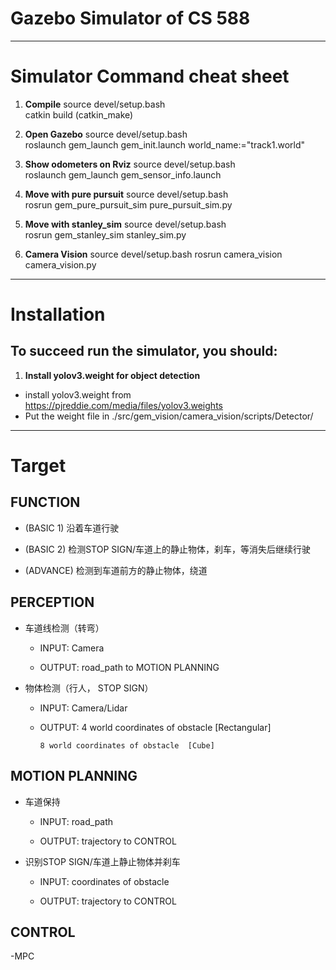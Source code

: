 # Gazebo Simulator of CS 588
---

# Simulator Command cheat sheet
1. **Compile**
source devel/setup.bash  
catkin build (catkin_make)

2. **Open Gazebo**
source devel/setup.bash  
roslaunch gem_launch gem_init.launch world_name:="track1.world"  

3. **Show odometers on Rviz**
source devel/setup.bash  
roslaunch gem_launch gem_sensor_info.launch 

4. **Move with pure pursuit**
source devel/setup.bash  
rosrun gem_pure_pursuit_sim pure_pursuit_sim.py  

5. **Move with stanley_sim**
source devel/setup.bash  
rosrun gem_stanley_sim stanley_sim.py  

6. **Camera Vision**
source devel/setup.bash 
rosrun camera_vision camera_vision.py

---
# Installation
## To succeed run the simulator, you should:
1. **Install yolov3.weight for object detection**
- install yolov3.weight from https://pjreddie.com/media/files/yolov3.weights
- Put the weight file in ./src/gem_vision/camera_vision/scripts/Detector/

---

# Target
## FUNCTION

- (BASIC 1) 沿着车道行驶

- (BASIC 2) 检测STOP SIGN/车道上的静止物体，刹车，等消失后继续行驶

- (ADVANCE) 检测到车道前方的静止物体，绕道


## PERCEPTION
- 车道线检测（转弯）

	- INPUT: Camera 

	- OUTPUT: road_path to MOTION PLANNING 

- 物体检测（行人， STOP SIGN）

	- INPUT: Camera/Lidar

	- OUTPUT: 4 world coordinates of obstacle  [Rectangular]

		  8 world coordinates of obstacle  [Cube]
		  

## MOTION PLANNING
- 车道保持

	- INPUT: road_path

	- OUTPUT: trajectory to CONTROL

- 识别STOP SIGN/车道上静止物体并刹车

	- INPUT:  coordinates of obstacle

	- OUTPUT: trajectory to CONTROL
	
## CONTROL 

-MPC
